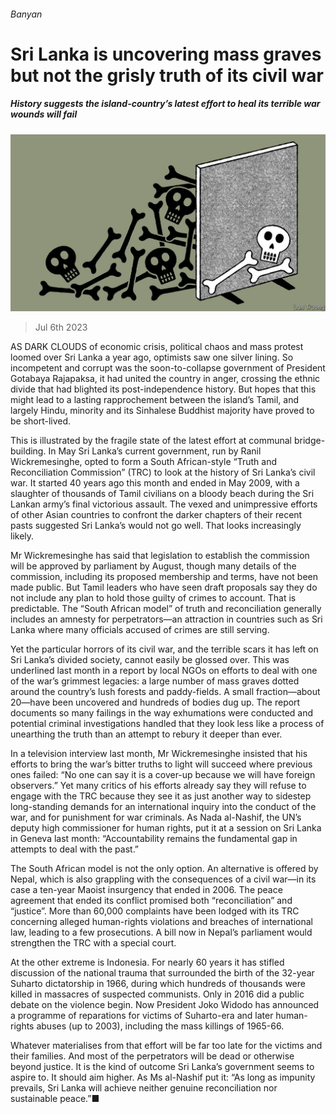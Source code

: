 ###### Banyan

# Sri Lanka is uncovering mass graves but not the grisly truth of its civil war 

##### History suggests the island-country’s latest effort to heal its terrible war wounds will fail 

![image](images/20230708_ASD001.jpg) 

> Jul 6th 2023 

AS DARK CLOUDS of economic crisis, political chaos and mass protest loomed over Sri Lanka a year ago, optimists saw one silver lining. So incompetent and corrupt was the soon-to-collapse government of President Gotabaya Rajapaksa, it had united the country in anger, crossing the ethnic divide that had blighted its post-independence history. But hopes that this might lead to a lasting rapprochement between the island’s Tamil, and largely Hindu, minority and its Sinhalese Buddhist majority have proved to be short-lived.

This is illustrated by the fragile state of the latest effort at communal bridge-building. In May Sri Lanka’s current government, run by Ranil Wickremesinghe, opted to form a South African-style “Truth and Reconciliation Commission” (TRC) to look at the history of Sri Lanka’s civil war. It started 40 years ago this month and ended in May 2009, with a slaughter of thousands of Tamil civilians on a bloody beach during the Sri Lankan army’s final victorious assault. The vexed and unimpressive efforts of other Asian countries to confront the darker chapters of their recent pasts suggested Sri Lanka’s would not go well. That looks increasingly likely.

Mr Wickremesinghe has said that legislation to establish the commission will be approved by parliament by August, though many details of the commission, including its proposed membership and terms, have not been made public. But Tamil leaders who have seen draft proposals say they do not include any plan to hold those guilty of crimes to account. That is predictable. The “South African model” of truth and reconciliation generally includes an amnesty for perpetrators—an attraction in countries such as Sri Lanka where many officials accused of crimes are still serving.

Yet the particular horrors of its civil war, and the terrible scars it has left on Sri Lanka’s divided society, cannot easily be glossed over. This was underlined last month in a report by local NGOs on efforts to deal with one of the war’s grimmest legacies: a large number of mass graves dotted around the country’s lush forests and paddy-fields. A small fraction—about 20—have been uncovered and hundreds of bodies dug up. The report documents so many failings in the way exhumations were conducted and potential criminal investigations handled that they look less like a process of unearthing the truth than an attempt to rebury it deeper than ever.

In a television interview last month, Mr Wickremesinghe insisted that his efforts to bring the war’s bitter truths to light will succeed where previous ones failed: “No one can say it is a cover-up because we will have foreign observers.” Yet many critics of his efforts already say they will refuse to engage with the TRC because they see it as just another way to sidestep long-standing demands for an international inquiry into the conduct of the war, and for punishment for war criminals. As Nada al-Nashif, the UN’s deputy high commissioner for human rights, put it at a session on Sri Lanka in Geneva last month: “Accountability remains the fundamental gap in attempts to deal with the past.”

The South African model is not the only option. An alternative is offered by Nepal, which is also grappling with the consequences of a civil war—in its case a ten-year Maoist insurgency that ended in 2006. The peace agreement that ended its conflict promised both “reconciliation” and “justice”. More than 60,000 complaints have been lodged with its TRC concerning alleged human-rights violations and breaches of international law, leading to a few prosecutions. A bill now in Nepal’s parliament would strengthen the TRC with a special court.

At the other extreme is Indonesia. For nearly 60 years it has stifled discussion of the national trauma that surrounded the birth of the 32-year Suharto dictatorship in 1966, during which hundreds of thousands were killed in massacres of suspected communists. Only in 2016 did a public debate on the violence begin. Now President Joko Widodo has announced a programme of reparations for victims of Suharto-era and later human-rights abuses (up to 2003), including the mass killings of 1965-66. 

Whatever materialises from that effort will be far too late for the victims and their families. And most of the perpetrators will be dead or otherwise beyond justice. It is the kind of outcome Sri Lanka’s government seems to aspire to. It should aim higher. As Ms al-Nashif put it: “As long as impunity prevails, Sri Lanka will achieve neither genuine reconciliation nor sustainable peace.”■






